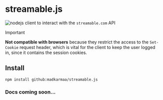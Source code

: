 # streamable.js

![nodejs](https://img.shields.io/static/v1?logo=nodedotjs&label=&message=NodeJS&color=43853D&logoColor=ffffff&style=flat-square) client to interact with the `streamable.com` API

> [!IMPORTANT]
>
> **Not compatible with browsers** because they restrict the access to the `Set-Cookie` request header, which is vital for the client to keep the user logged in, since it contains the session cookies.

## Install

```
npm install github:madkarmaa/streamable.js
```

### Docs coming soon...
